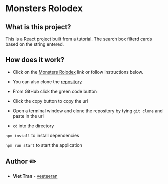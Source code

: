 # Monsters Rolodex
## What is this project?

This is a React project built from a tutorial. The search box filterd cards based on the string entered.

## How does it work?
* Click on the [Monsters Rolodex](https://veeteeran.github.io/monsters-rolodex/) link or follow instructions below.

* You can also clone the [repository](https://github.com/veeteeran/monsters-rolodex/tree/master)

* From GitHub click the green code button

* Click the copy button to copy the url

* Open a terminal window and clone the repository by tying `git clone` and paste in the url

* `cd` into the directory

`npm install` to install dependencies

`npm run start` to start the application

## Author ✏️
* **Viet Tran** - [veeteeran](https://github.com/veeteeran)